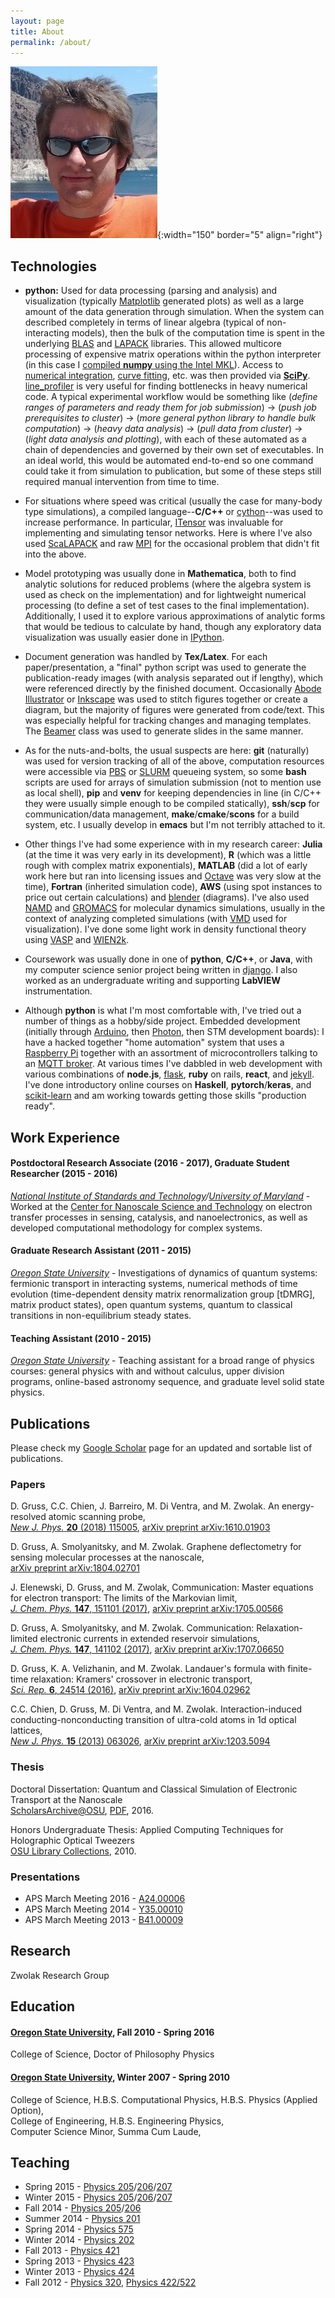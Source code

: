 ```yaml
---
layout: page
title: About
permalink: /about/
---
```

![me](./assets/img/me.jpg){:width="150" border="5" align="right"}

## Technologies

* **python:** Used for data processing (parsing and analysis) and visualization (typically
  [Matplotlib](https://matplotlib.org/) generated plots) as well as a large amount of the data
  generation through simulation. When the system can described completely in terms of linear algebra
  (typical of non-interacting models), then the bulk of the computation time is spent in the
  underlying [BLAS](http://www.netlib.org/blas/) and [LAPACK](http://performance.netlib.org/lapack/)
  libraries. This allowed multicore processing of expensive matrix operations within the python
  interpreter (in this case I [compiled **numpy** using the Intel MKL][1]). Access to [numerical
  integration][2], [curve fitting][3], etc. was then provided via [**SciPy**][4]. [line_profiler][5]
  is very useful for finding bottlenecks in heavy numerical code. A typical experimental workflow
  would be something like (_define ranges of parameters and ready them for job submission_) &rarr;
  (_push job prerequisites to cluster_) &rarr; (_more general python library to handle bulk
  computation_) &rarr; (_heavy data analysis_) &rarr; (_pull data from cluster_) &rarr; (_light data
  analysis and plotting_), with each of these automated as a chain of dependencies and governed by
  their own set of executables. In an ideal world, this would be automated end-to-end so one command
  could take it from simulation to publication, but some of these steps still required manual
  intervention from time to time.

  [1]: https://software.intel.com/content/www/us/en/develop/articles/numpyscipy-with-intel-mkl.html
  [2]: https://docs.scipy.org/doc/scipy/reference/tutorial/integrate.html
  [3]: https://docs.scipy.org/doc/scipy/reference/generated/scipy.optimize.curve_fit.html
  [4]: https://docs.scipy.org/doc/scipy/reference/index.html
  [5]: https://github.com/pyutils/line_profiler

* For situations where speed was critical (usually the case for many-body type simulations), a
  compiled language--**C/C++** or [cython](https://cython.org/)--was used to increase
  performance. In particular, [ITensor](http://itensor.org/) was invaluable for implementing and
  simulating tensor networks. Here is where I've also used [ScaLAPACK][6] and raw
  [MPI](https://computing.llnl.gov/tutorials/mpi/) for the occasional problem that didn't fit into
  the above.

  [6]: https://netlib.sandia.gov/scalapack/

* Model prototyping was usually done in **Mathematica**, both to find analytic solutions for reduced
  problems (where the algebra system is used as check on the implementation) and for lightweight
  numerical processing (to define a set of test cases to the final implementation). Additionally, I
  used it to explore various approximations of analytic forms that would be tedious to calculate by
  hand, though any exploratory data visualization was usually easier done in
  [IPython](https://ipython.org/).

* Document generation was handled by **Tex/Latex**. For each paper/presentation, a "final" python
  script was used to generate the publication-ready images (with analysis separated out if lengthy),
  which were referenced directly by the finished document. Occasionally [Abode
  Illustrator](https://www.adobe.com/products/illustrator.html) or [Inkscape](https://inkscape.org/)
  was used to stitch figures together or create a diagram, but the majority of figures were
  generated from code/text. This was especially helpful for tracking changes and managing
  templates. The [Beamer](https://en.wikipedia.org/wiki/Beamer_(LaTeX)) class was used to generate
  slides in the same manner.

* As for the nuts-and-bolts, the usual suspects are here: **git** (naturally) was used for version
  tracking of all of the above, computation resources were accessible via
  [PBS](https://en.wikipedia.org/wiki/Portable_Batch_System) or [SLURM](https://slurm.schedmd.com/)
  queueing system, so some **bash** scripts are used for arrays of simulation submission (not to
  mention use as local shell), **pip** and **venv** for keeping dependencies in line (in C/C++ they
  were usually simple enough to be compiled statically), **ssh**/**scp** for communication/data
  management, **make**/**cmake**/**scons** for a build system, etc. I usually develop in **emacs**
  but I'm not terribly attached to it.

* Other things I've had some experience with in my research career: **Julia** (at the time it was
  very early in its development), **R** (which was a little rough with complex matrix
  exponentials), **MATLAB** (did a lot of early work here but ran into licensing issues and
  [Octave](https://www.gnu.org/software/octave/) was very slow at the time), **Fortran** (inherited
  simulation code), **AWS** (using spot instances to price out certain calculations) and
  [blender](https://www.blender.org/) (diagrams). I've also used
  [NAMD](https://www.ks.uiuc.edu/Research/namd/) and [GROMACS](http://www.gromacs.org/) for
  molecular dynamics simulations, usually in the context of analyzing completed simulations (with
  [VMD](https://www.ks.uiuc.edu/Research/vmd/) used for visualization). I've done some light work in
  density functional theory using [VASP](https://www.vasp.at/) and
  [WIEN2k](http://susi.theochem.tuwien.ac.at/).

* Coursework was usually done in one of **python**, **C/C++**, or **Java**, with my computer science
  senior project being written in [django](https://www.djangoproject.com/). I also worked as an
  undergraduate writing and supporting **LabVIEW** instrumentation.

* Although **python** is what I'm most comfortable with, I've tried out a number of things as a
  hobby/side project. Embedded development (initially through [Arduino](https://www.arduino.cc/),
  then [Photon](https://docs.particle.io/photon/), then STM development boards): I have a hacked
  together "home automation" system that uses a [Raspberry Pi](https://www.raspberrypi.org/)
  together with an assortment of microcontrollers talking to an [MQTT
  broker](https://mosquitto.org/). At various times I've dabbled in web development with various
  combinations of **node.js**, [flask](https://flask.palletsprojects.com/en/1.1.x/), **ruby** on
  rails, **react**, and [jekyll](https://jekyllrb.com/). I've done introductory online courses on
  **Haskell**, **pytorch**/**keras**, and [scikit-learn](https://scikit-learn.org/stable/index.html)
  and am working towards getting those skills "production ready".

## Work Experience

#### Postdoctoral Research Associate (2016 - 2017), Graduate Student Researcher (2015 - 2016)
*[National Institute of Standards and Technology](https://www.nist.gov/)/[University of
Maryland](https://umd.edu/)* - Worked at the [Center for Nanoscale Science and
Technology](https://www.nist.gov/cnst) on electron transfer processes in sensing, catalysis, and
nanoelectronics, as well as developed computational methodology for complex systems.

#### Graduate Research Assistant (2011 - 2015)
*[Oregon State University](https://oregonstate.edu/)* - Investigations of dynamics of quantum
systems: fermionic transport in interacting systems, numerical methods of time evolution
(time-dependent density matrix renormalization group [tDMRG], matrix product states), open quantum
systems, quantum to classical transitions in non-equilibrium steady states.

#### Teaching Assistant (2010 - 2015)
*[Oregon State University](https://oregonstate.edu/)* - Teaching assistant for a broad range of
physics courses: general physics with and without calculus, upper division programs, online-based
astronomy sequence, and graduate level solid state physics.

## Publications

Please check my [Google Scholar](http://scholar.google.com/citations?user=ojlhWVkAAAAJ&amp;hl=en)
page for an updated and sortable list of publications.

### Papers

D. Gruss, C.C. Chien, J. Barreiro, M. Di Ventra, and M. Zwolak. An energy-resolved atomic scanning probe,  
[_New J. Phys._ **20** (2018) 115005](https://iopscience.iop.org/article/10.1088/1367-2630/aaedcf/meta),
[arXiv preprint arXiv:1610.01903](http://arxiv.org/abs/1610.01903)

D. Gruss, A. Smolyanitsky, and M. Zwolak. Graphene deflectometry for sensing molecular processes at the nanoscale,  
[arXiv preprint arXiv:1804.02701](https://arxiv.org/abs/1804.02701)

J. Elenewski, D. Gruss, and M. Zwolak, Communication: Master equations for electron transport: The limits of the Markovian limit,  
[_J. Chem. Phys._ **147**, 151101 (2017)](https://aip.scitation.org/doi/abs/10.1063/1.5000747),
[arXiv preprint arXiv:1705.00566](https://arxiv.org/abs/1705.00566)

D. Gruss, A. Smolyanitsky, and M. Zwolak. Communication: Relaxation-limited electronic currents in extended reservoir simulations,  
[_J. Chem. Phys._ **147**, 141102 (2017)](https://aip.scitation.org/doi/abs/10.1063/1.4997022),
[arXiv preprint arXiv:1707.06650](https://arxiv.org/abs/1707.06650)

D. Gruss, K. A. Velizhanin, and M. Zwolak. Landauer's formula with finite-time relaxation: Kramers' crossover in electronic transport,  
[_Sci. Rep._ **6**, 24514 (2016)](http://www.nature.com/articles/srep24514),
[arXiv preprint arXiv:1604.02962](http://arxiv.org/abs/1604.02962)

C.C. Chien, D. Gruss, M. Di Ventra, and M. Zwolak. Interaction-induced conducting-nonconducting transition of ultra-cold atoms in 1d optical lattices,  
[_New J. Phys._ **15** (2013) 063026](http://stacks.iop.org/1367-2630/15/063026),
[arXiv preprint arXiv:1203.5094](http://arxiv.org/abs/1203.5094v2)

### Thesis

Doctoral Dissertation: Quantum and Classical Simulation of Electronic Transport at the Nanoscale  
[ScholarsArchive@OSU](http://hdl.handle.net/1957/59108), [PDF](./assets/papers/GrussDanielS2016.pdf), 2016.

Honors Undergraduate Thesis: Applied Computing Techniques for Holographic Optical Tweezers  
[OSU Library Collections](http://ir.library.oregonstate.edu/xmlui/bitstream/handle/1957/17625/Full%20ThesisGruss.pdf), 2010.

### Presentations

* APS March Meeting 2016 - [A24.00006](http://meetings.aps.org/Meeting/MAR16/Session/A24.6)
* APS March Meeting 2014 - [Y35.00010](http://meetings.aps.org/Meeting/MAR14/Event/216394)
* APS March Meeting 2013 - [B41.00009](./assets/presentations/apsmarch2013.pdf)

## Research

Zwolak Research Group

## Education

#### [Oregon State University](https://oregonstate.edu/), Fall 2010 - Spring 2016

College of Science, Doctor of Philosophy Physics

#### [Oregon State University](https://oregonstate.edu/), Winter 2007 - Spring 2010

College of Science, H.B.S. Computational Physics, H.B.S. Physics (Applied Option),  
College of Engineering, H.B.S. Engineering Physics,  
Computer Science Minor, Summa Cum Laude,

## Teaching

* Spring 2015 - [Physics 205](http://catalog.oregonstate.edu/CourseDetail.aspx?subjectcode=PH&coursenumber=205)/[206](http://catalog.oregonstate.edu/CourseDetail.aspx?subjectcode=PH&coursenumber=206)/[207](http://catalog.oregonstate.edu/CourseDetail.aspx?subjectcode=PH&coursenumber=207)
* Winter 2015 - [Physics 205](http://catalog.oregonstate.edu/CourseDetail.aspx?subjectcode=PH&coursenumber=205)/[206](http://catalog.oregonstate.edu/CourseDetail.aspx?subjectcode=PH&coursenumber=206)/[207](http://catalog.oregonstate.edu/CourseDetail.aspx?subjectcode=PH&coursenumber=207)
* Fall 2014 - [Physics 205](http://catalog.oregonstate.edu/CourseDetail.aspx?subjectcode=PH&coursenumber=205)/[206](http://catalog.oregonstate.edu/CourseDetail.aspx?subjectcode=PH&coursenumber=206)
* Summer 2014 - [Physics 201](http://physics.oregonstate.edu/~walshke/COURSES/ph201/?q=ph201)
* Spring 2014 - [Physics 575](http://physics.oregonstate.edu/~tate/COURSES/ph575/)
* Winter 2014 - [Physics 202](http://www.physics.oregonstate.edu/~walshke/COURSES/ph202/)
* Fall 2013 - [Physics 421](http://www.physics.oregonstate.edu/~grahamat/COURSES/ph421/)
* Spring 2013 - [Physics 423](http://physics.oregonstate.edu/~roundyd/COURSES/ph423/)
* Winter 2013 - [Physics 424](http://www.physics.oregonstate.edu/~minote/COURSES/ph424/doku.php)
* Fall 2012 - [Physics 320](http://physics.oregonstate.edu/~roundyd/COURSES/ph320/?q=ph320), [Physics 422/522](http://www.physics.oregonstate.edu/~kustuscm/COURSES/ph422/)

